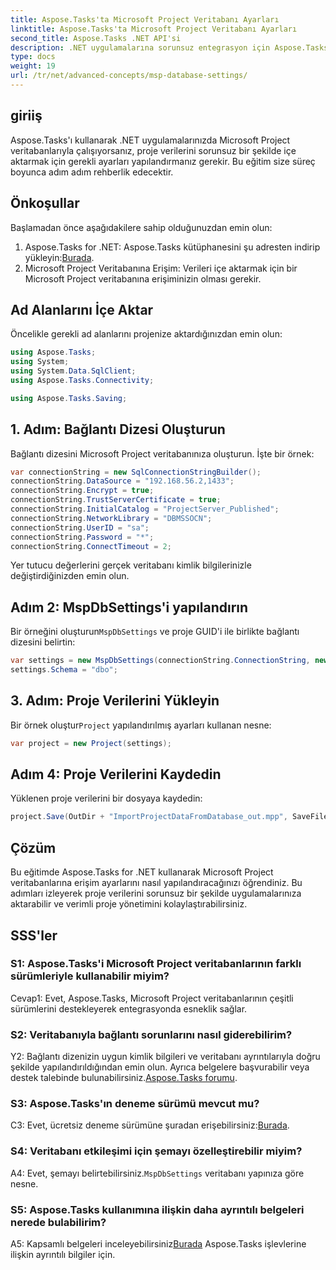 ```yaml
---
title: Aspose.Tasks'ta Microsoft Project Veritabanı Ayarları
linktitle: Aspose.Tasks'ta Microsoft Project Veritabanı Ayarları
second_title: Aspose.Tasks .NET API'si
description: .NET uygulamalarına sorunsuz entegrasyon için Aspose.Tasks'ı kullanarak Microsoft Project veritabanı ayarlarını nasıl yapılandıracağınızı öğrenin.
type: docs
weight: 19
url: /tr/net/advanced-concepts/msp-database-settings/
---
```

## giriiş

Aspose.Tasks'ı kullanarak .NET uygulamalarınızda Microsoft Project veritabanlarıyla çalışıyorsanız, proje verilerini sorunsuz bir şekilde içe aktarmak için gerekli ayarları yapılandırmanız gerekir. Bu eğitim size süreç boyunca adım adım rehberlik edecektir.

## Önkoşullar

Başlamadan önce aşağıdakilere sahip olduğunuzdan emin olun:

1.  Aspose.Tasks for .NET: Aspose.Tasks kütüphanesini şu adresten indirip yükleyin:[Burada](https://releases.aspose.com/tasks/net/).
2. Microsoft Project Veritabanına Erişim: Verileri içe aktarmak için bir Microsoft Project veritabanına erişiminizin olması gerekir.

## Ad Alanlarını İçe Aktar

Öncelikle gerekli ad alanlarını projenize aktardığınızdan emin olun:

```csharp
using Aspose.Tasks;
using System;
using System.Data.SqlClient;
using Aspose.Tasks.Connectivity;

using Aspose.Tasks.Saving;
```

## 1. Adım: Bağlantı Dizesi Oluşturun

Bağlantı dizesini Microsoft Project veritabanınıza oluşturun. İşte bir örnek:

```csharp
var connectionString = new SqlConnectionStringBuilder();
connectionString.DataSource = "192.168.56.2,1433";
connectionString.Encrypt = true;
connectionString.TrustServerCertificate = true;
connectionString.InitialCatalog = "ProjectServer_Published";
connectionString.NetworkLibrary = "DBMSSOCN";
connectionString.UserID = "sa";
connectionString.Password = "*";
connectionString.ConnectTimeout = 2;
```

Yer tutucu değerlerini gerçek veritabanı kimlik bilgilerinizle değiştirdiğinizden emin olun.

## Adım 2: MspDbSettings'i yapılandırın

 Bir örneğini oluşturun`MspDbSettings` ve proje GUID'i ile birlikte bağlantı dizesini belirtin:

```csharp
var settings = new MspDbSettings(connectionString.ConnectionString, new Guid("E6426C44-D6CB-4B9C-AF16-48910ACE0F54"));
settings.Schema = "dbo";
```

## 3. Adım: Proje Verilerini Yükleyin

 Bir örnek oluştur`Project` yapılandırılmış ayarları kullanan nesne:

```csharp
var project = new Project(settings);
```

## Adım 4: Proje Verilerini Kaydedin

Yüklenen proje verilerini bir dosyaya kaydedin:

```csharp
project.Save(OutDir + "ImportProjectDataFromDatabase_out.mpp", SaveFileFormat.Mpp);
```

## Çözüm

Bu eğitimde Aspose.Tasks for .NET kullanarak Microsoft Project veritabanlarına erişim ayarlarını nasıl yapılandıracağınızı öğrendiniz. Bu adımları izleyerek proje verilerini sorunsuz bir şekilde uygulamalarınıza aktarabilir ve verimli proje yönetimini kolaylaştırabilirsiniz.

## SSS'ler

### S1: Aspose.Tasks'i Microsoft Project veritabanlarının farklı sürümleriyle kullanabilir miyim?

Cevap1: Evet, Aspose.Tasks, Microsoft Project veritabanlarının çeşitli sürümlerini destekleyerek entegrasyonda esneklik sağlar.

### S2: Veritabanıyla bağlantı sorunlarını nasıl giderebilirim?

 Y2: Bağlantı dizenizin uygun kimlik bilgileri ve veritabanı ayrıntılarıyla doğru şekilde yapılandırıldığından emin olun. Ayrıca belgelere başvurabilir veya destek talebinde bulunabilirsiniz.[Aspose.Tasks forumu](https://forum.aspose.com/c/tasks/15).

### S3: Aspose.Tasks'ın deneme sürümü mevcut mu?

 C3: Evet, ücretsiz deneme sürümüne şuradan erişebilirsiniz:[Burada](https://releases.aspose.com/).

### S4: Veritabanı etkileşimi için şemayı özelleştirebilir miyim?

 A4: Evet, şemayı belirtebilirsiniz.`MspDbSettings` veritabanı yapınıza göre nesne.

### S5: Aspose.Tasks kullanımına ilişkin daha ayrıntılı belgeleri nerede bulabilirim?

 A5: Kapsamlı belgeleri inceleyebilirsiniz[Burada](https://reference.aspose.com/tasks/net/) Aspose.Tasks işlevlerine ilişkin ayrıntılı bilgiler için.